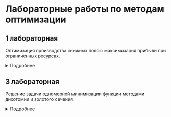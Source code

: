 # Лабораторные работы по методам оптимизации

## 1 лабораторная

Оптимизация производства книжных полок: максимизация прибыли при ограниченных ресурсах.

<details>

<summary>
Подробнее
</summary>

Для изготовление книжной полки требуется 3 листа древесной плиты размером 80x20 см. и 2 листа размером 65x25 см.

Мастерская может закупить не более 20 листов древесной плиты размером 100x100 см. по цене 400 рублей за лист. Книжная полка продаётся по цене 1000 рублей. Дополнительные затраты на вспомогательные материалы и оплату работы составляют 200 рублей на каждую книжную полку.

Требуется определить план работы мастерской, обеспечивающий максимальную прибыль

</details>


## 3 лабораторная

Решение задачи одномерной минимизации функции методами дихотомии и золотого сечения.

<details>

<summary>
Подробнее
</summary>

Требуется решить задачу одномерной минимизации функции с использованием метода дихотомии и метода золотого сечения. Необходимо достичь заданной точности (0.1, 0.01, 0.001) и подсчитать количество обращений к вычислению функции для этой точности. В отчете предоставить аналитически выведенную формулу для числа обращений к функции. Программа должна позволять вводить новую функцию и интервал неопределенности.

</details>

